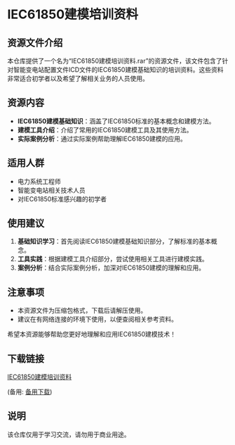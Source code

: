 # IEC61850建模培训资料

## 资源文件介绍

本仓库提供了一个名为“IEC61850建模培训资料.rar”的资源文件，该文件包含了针对智能变电站配置文件ICD文件的IEC61850建模基础知识的培训资料。这些资料非常适合初学者以及希望了解相关业务的人员使用。

## 资源内容

- **IEC61850建模基础知识**：涵盖了IEC61850标准的基本概念和建模方法。
- **建模工具介绍**：介绍了常用的IEC61850建模工具及其使用方法。
- **实际案例分析**：通过实际案例帮助理解IEC61850建模的应用。

## 适用人群

- 电力系统工程师
- 智能变电站相关技术人员
- 对IEC61850标准感兴趣的初学者

## 使用建议

1. **基础知识学习**：首先阅读IEC61850建模基础知识部分，了解标准的基本概念。
2. **工具实践**：根据建模工具介绍部分，尝试使用相关工具进行建模实践。
3. **案例分析**：结合实际案例分析，加深对IEC61850建模的理解和应用。

## 注意事项

- 本资源文件为压缩包格式，下载后请解压使用。
- 建议在有网络连接的环境下使用，以便查阅相关参考资料。

希望本资源能够帮助您更好地理解和应用IEC61850建模技术！

## 下载链接
[IEC61850建模培训资料](https://pan.quark.cn/s/11e417e22256) 

(备用: [备用下载](https://pan.baidu.com/s/1JylwJdymiszQrPjff0W9rw?pwd=1234))

## 说明

该仓库仅用于学习交流，请勿用于商业用途。
